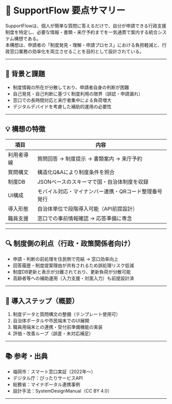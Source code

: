 # 📘 SupportFlow 要点サマリー

SupportFlowは、個人が簡単な質問に答えるだけで、自分が申請できる行政支援制度を特定し、必要な情報・書類・来庁予約までを一気通貫で案内する統合システム構想である。  
本構想は、申請者の「制度発見・理解・申請プロセス」における負担軽減と、行政窓口業務の効率化を両立させることを目的として設計されている。

---

## 🎯 背景と課題

- 制度情報の所在が分散しており、申請者自身の判断が困難
- 自己発見・自己判断に基づく制度利用の限界（誤認・申請漏れ）
- 窓口での長時間対応と来庁者集中による負荷増大
- デジタルデバイドを考慮した補助的運用の必要性

---

## 💡 構想の特徴

| 項目 | 内容 |
|------|------|
| 利用者導線 | 質問回答 → 制度提示 → 書類案内 → 来庁予約 |
| 質問構文 | 構造化Q&Aにより制度条件を照合 |
| 制度DB | JSONベースのスキーマで国・自治体制度を収録 |
| UI構成 | モバイル対応・マイナンバー連携・QRコード整理番号発行 |
| 導入形態 | 自治体単位で段階導入可能（API前提設計） |
| 職員支援 | 窓口での事前情報確認 → 応答準備に専念 |

---

## 🔍 制度側の利点（行政・政策関係者向け）

- 申請・判断の前処理を住民側で完結 → 窓口効率向上
- 回答履歴・制度提案理由が共有されるため誤処理リスク低減
- 制度DB更新と表示が分離されており、更新負荷が分散可能
- 高齢者等への補助運用（入力支援・対面入力）も前提設計済

---

## 🧭 導入ステップ（概要）

1. 制度データと質問構文の整備（テンプレート使用可）
2. 自治体ポータルや市民端末でのUI展開
3. 職員用端末との連携・受付前準備機能の実装
4. 評価・改善ループ（誤差・未対応補足）

---

## 📚 参考・出典

- 福岡市：スマート窓口実証（2022年〜）
- デジタル庁：ぴったりサービスAPI
- 総務省：マイナポータル連携事例
- 設計手法：SystemDesignManual（CC BY 4.0）

---

